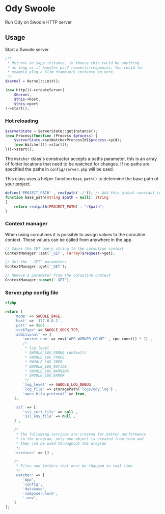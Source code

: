 # Ody Swoole
Run Ody on Swoole HTTP server

## Usage
Start a Swoole server

```php
/**
 * Returns an $app instance, in theory this could be anything 
 * as long as it handles psr7 requests/responses. You could for 
 * example plug a Slim framework instance in here.
 */
$kernel = Kernel::init();

(new Http())->createServer(
    $kernel,
    $this->host,
    $this->port
)->start(),
```

### Hot reloading
```php
$serverState = ServerState::getInstance();
(new Process(function (Process $process) {
    $serverState->setWatcherProcessId($process->pid);
    (new Watcher())->start();
}))->start();
```

The `Watcher` class's constructor accepts a paths parameter, this is an array of
folder locations that need to be watched for changes. If no paths are specified the 
paths in `config/server.php` will be used. 

This class uses a helper function `base_path()` to determine the base path of your project.

```php
define('PROJECT_PATH' , realpath('./')); // Add this global constant to one of your bootstrap files.
function base_path(string $path = null): string
{
    return realpath(PROJECT_PATH) . "/$path";
}
```

### Context manager
When using coroutines it is possible to assign values to the coroutine context.
These values can be called from anywhere in the app.

```php
// Saves the GET query string to the coroutine context
ContextManager::set('_GET', (array)$request->get);

// Get the `_GET` parameters
ContextManager::get('_GET');

// Remove a parameter from the coroutine context
ContextManager::unset('_GET');
```

### Server.php config file
```php
<?php

return [
    'mode' => SWOOLE_BASE,
    'host' => '127.0.0.1',
    'port' => 9501 ,
    'sockType' => SWOOLE_SOCK_TCP,
    'additional' => [
        'worker_num' => env('APP_WORKER_COUNT' , cpu_count() * 2) ,
        /*
         * log level
         * SWOOLE_LOG_DEBUG (default)
         * SWOOLE_LOG_TRACE
         * SWOOLE_LOG_INFO
         * SWOOLE_LOG_NOTICE
         * SWOOLE_LOG_WARNING
         * SWOOLE_LOG_ERROR
         */
        'log_level' => SWOOLE_LOG_DEBUG ,
        'log_file' => storagePath('logs/ody.log') ,
        'open_http_protocol' => true,
    ],

    'ssl' => [
        'ssl_cert_file' => null ,
        'ssl_key_file' => null ,
    ] ,

    /*
     * The following services are created for better performance 
     * in the program, only one object is created from them and 
     * they can be used throughout the program
     */
    'services' => [] ,

    /*
     * Files and folders that must be changed in real time
     */
    'watcher' => [
        'App',
        'config',
        'database',
        'composer.lock',
        '.env',
    ] 
];
```
